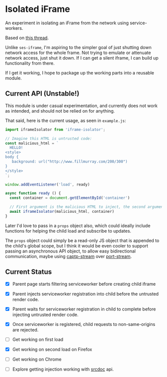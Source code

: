 # Isolated iFrame

An experiment in isolating an iFrame from the network using service-workers.

Based on [this thread](https://ocapjs.org/t/containment-via-service-worker/94/9?u=danfinlay).

Unlike `ses-iframe`, I'm aspiring to the simpler goal of just shutting down network access for the whole frame. Not trying to emulate or attenuate network access, just shut it down. If I can get a silent iframe, I can build up functionality from there.

If I get it working, I hope to package up the working parts into a reusable module.

## Current API (Unstable!)

This module is under casual experimentation, and currently does not work as intended, and should not be relied on for anything.

That said, here is the current usage, as seen in `example.js`:

```javascript
import iframeIsolator from 'iframe-isolator';

// Imagine this HTML is untrusted code:
const malicious_html = `
  HELLO!
<style>
body {
   background: url("http://www.fillmurray.com/200/300")
}
</style>
`;

window.addEventListener('load', ready)

async function ready () {
  const container = document.getElementById('container')

  // First argument is the malicious HTML to inject, the second argument is an element to inject within:
  await iframeIsolator(malicious_html, container)
}
```
Later I'd love to pass in a `props` object also, which could ideally include functions for helping the child load and subscribe to updates.

The `props` object could simply be a read-only JS object that is appended to the child's global scope, but I think it would be even cooler to support passing an asynchronous API object, to allow easy bidirectional communication, maybe using [captp-stream](https://github.com/danfinlay/captp-stream) over [port-stream](https://www.npmjs.com/package/extension-port-stream).

## Current Status

- [x] Parent page starts filtering serviceworker before creating child iframe
- [x] Parent injects serviceworker registration into child before the untrusted render code.
- [x] Parent waits for serviceworker registration in child to complete before injecting untrusted render code.
- [x] Once serviceworker is registered, child requests to non-same-origins are rejected.
- [ ] Get working on first load
- [x] Get working on second load on Firefox
- [ ] Get working on Chrome
- [ ] Explore getting injection working with [srcdoc](https://developer.mozilla.org/en-US/docs/Web/API/HTMLIFrameElement/srcdoc) api.

